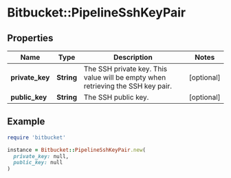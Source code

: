 # Bitbucket::PipelineSshKeyPair

## Properties

| Name | Type | Description | Notes |
| ---- | ---- | ----------- | ----- |
| **private_key** | **String** | The SSH private key. This value will be empty when retrieving the SSH key pair. | [optional] |
| **public_key** | **String** | The SSH public key. | [optional] |

## Example

```ruby
require 'bitbucket'

instance = Bitbucket::PipelineSshKeyPair.new(
  private_key: null,
  public_key: null
)
```


